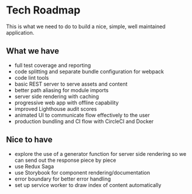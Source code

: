 # Tech Roadmap
This is what we need to do to build a nice, simple, well maintained application.

## What we have
- full test coverage and reporting
- code splitting and separate bundle configuration for webpack
- code lint tools
- basic REST server to serve assets and content
- better path aliasing for module imports
- server side rendering with caching
- progressive web app with offline capability
- improved Lighthouse audit scores
- animated UI to communicate flow effectively to the user
- production bundling and CI flow with CircleCI and Docker

## Nice to have
- explore the use of a generator function for server side rendering so we can send out the response piece by piece
- use Redux Saga
- use Storybook for component rendering/documentation
- error boundary for better error handling
- set up service worker to draw index of content automatically